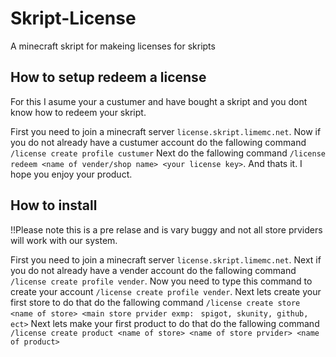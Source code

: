 # Skript-License

A minecraft skript for makeing licenses for skripts

## How to setup redeem a license

For this I asume your a custumer and have bought a skript and you dont know how to redeem your skript.

First you need to join a minecraft server ```license.skript.limemc.net```.
Now if you do not already have a custumer account do the fallowing command ```/license create profile custumer```
Next do the fallowing command ```/license redeem <name of vender/shop name> <your license key>```.
And thats it. I hope you enjoy your product.

## How to install 

!!Please note this is a pre relase and is vary buggy and not all store prviders will work with our system.

First you need to join a minecraft server ```license.skript.limemc.net```.
Next if you do not already have a vender account do the fallowing command ```/license create profile vender```.
Now you need to type this command to create your account ```/license create profile vender```.
Next lets create your first store to do that do the fallowing command ```/license create store <name of store> <main store prvider exmp: ```
```spigot, skunity, github, ect>```
Next lets make your first product to do that do the fallowing command ```/license create product <name of store> <name of store prvider> <name of product>```
